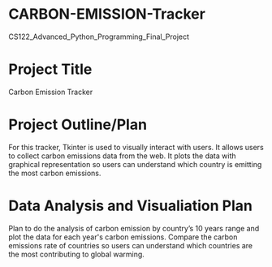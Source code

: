 # CARBON-EMISSION-Tracker

CS122_Advanced_Python_Programming_Final_Project

# Project Title

Carbon Emission Tracker

# Project Outline/Plan

For this tracker, Tkinter is used to visually interact with users. It allows users to collect carbon emissions data from the web. It plots the data with graphical representation so users can understand which country is emitting the most carbon emissions.

# Data Analysis and Visualiation Plan

Plan to do the analysis of carbon emission by country’s 10 years range and plot the data for each year's carbon emissions. Compare the carbon emissions rate of countries so users can understand which countries are the most contributing to global warming.

